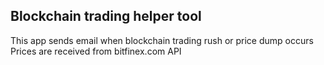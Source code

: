 ## Blockchain trading helper tool
This app sends email when blockchain trading rush or price dump occurs
Prices are received from bitfinex.com API
